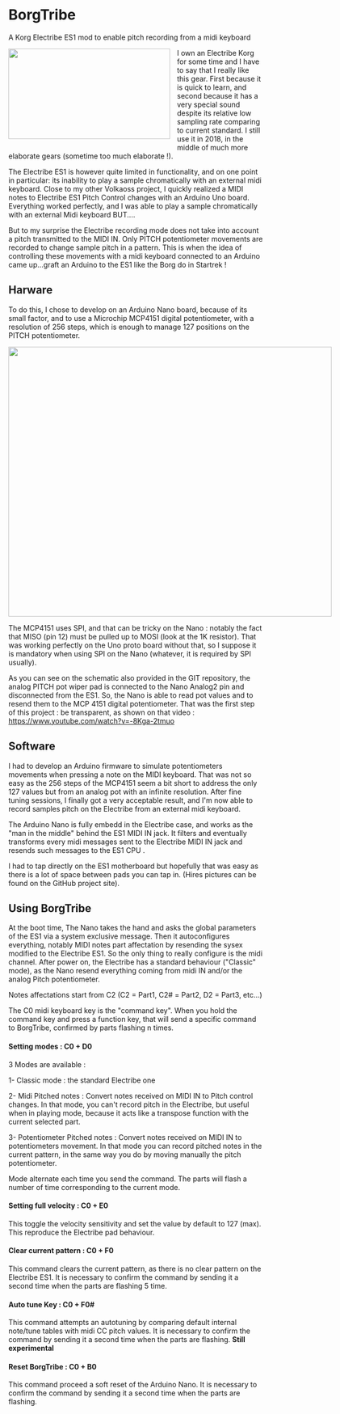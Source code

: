 # BorgTribe
A Korg Electribe ES1 mod to enable pitch recording from a midi keyboard

<a href="https://3.bp.blogspot.com/-L-vnz9OfxlU/WqVO8Esta4I/AAAAAAAAANc/KfdmPknEjdE51xwFZMG_CuVDMzH1P7KtQCLcBGAs/s1600/Electribe-ES1-770x433.png" imageanchor="1" style="clear: left; float: left; margin-bottom: 1em; margin-right: 1em;"><img border="0" data-original-height="433" data-original-width="770" height="179" src="https://3.bp.blogspot.com/-L-vnz9OfxlU/WqVO8Esta4I/AAAAAAAAANc/KfdmPknEjdE51xwFZMG_CuVDMzH1P7KtQCLcBGAs/s320/Electribe-ES1-770x433.png" width="320" /></a>


I own an Electribe Korg for some time and I have to say that I really like this gear.  First because it is quick to learn, and second because it has a very special sound despite its relative low sampling rate comparing to current standard. I still use it in 2018, in the middle of much more elaborate gears (sometime too much elaborate !).

The Electribe ES1 is however quite limited in functionality, and on one point in particular: its inability to play a sample chromatically with an external midi keyboard.  Close to my other Volkaoss project, I quickly realized a MIDI notes to Electribe ES1 Pitch Control changes with an Arduino Uno board. Everything worked perfectly, and I was able to play a sample chromatically with an external Midi keyboard BUT....

But to my surprise the Electribe recording mode does not take into account a pitch transmitted to the MIDI IN.  Only PITCH potentiometer movements are recorded to change sample pitch in a pattern.  This is when the idea of controlling these movements with a midi keyboard connected to an Arduino came up...graft an Arduino to the ES1 like the Borg do in Startrek !

## Harware
To do this, I chose to develop on an Arduino Nano board, because of its small factor, and to use a Microchip MCP4151 digital potentiometer, with a resolution of 256 steps, which is enough to manage 127 positions on the PITCH potentiometer. 

<a href="https://2.bp.blogspot.com/-O7bXoyTK9XA/WqVa-vA7vYI/AAAAAAAAAOA/q2avoGy6UwYW0HHfWyhIHsk2GISHa2fwwCLcBGAs/s1600/borgtribe_schematic.jpg" imageanchor="1" style="clear: left; float: left; margin-bottom: 1em; margin-right: 1em;"><img border="0" data-original-height="1268" data-original-width="1518" height="534" src="https://2.bp.blogspot.com/-O7bXoyTK9XA/WqVa-vA7vYI/AAAAAAAAAOA/q2avoGy6UwYW0HHfWyhIHsk2GISHa2fwwCLcBGAs/s640/borgtribe_schematic.jpg" width="640" /></a>

The MCP4151 uses SPI, and that can be tricky on the Nano : notably the fact that MISO (pin 12) must be pulled up to MOSI (look at the 1K resistor).  That was working perfectly on the Uno proto board without that, so I suppose it is mandatory when using SPI on the Nano (whatever, it is required by SPI usually).

As you can see on the schematic also provided in the GIT repository, the analog PITCH pot wiper pad is connected to the Nano Analog2 pin and disconnected from the ES1.  So, the Nano is able to read pot values and to resend them to the MCP 4151 digital potentiometer.  That was the first step of this project : be transparent, as shown on that video : https://www.youtube.com/watch?v=-8Kga-2tmuo

## Software

I had to develop an Arduino firmware to simulate potentiometers movements when pressing a note on the MIDI keyboard. That was not so easy as the 256 steps of the MCP4151 seem a bit short to address the only 127 values but from an analog pot with an infinite resolution.  After fine tuning sessions, I finally got a very acceptable result, and I'm now able to record samples pitch on the Electribe from an external midi keyboard.

The Arduino Nano is fully embedd in the Electribe case, and works as the "man in the middle" behind the ES1 MIDI IN jack. It filters and eventually transforms every midi messages sent to the Electribe MIDI IN jack and resends such messages to the ES1 CPU .

I had to tap directly on the ES1 motherboard but hopefully that was easy as there is a lot of space between pads you can tap in. (Hires pictures can be found on the GitHub project site). 

## Using BorgTribe

At the boot time, The Nano takes the hand and asks the global parameters of the ES1 via a system exclusive message.  Then it autoconfigures everything, notably MIDI notes part affectation by resending the sysex modified to the Electribe ES1.  So the only thing to really configure is the midi channel. After power on, the Electribe has a standard behaviour ("Classic" mode), as the Nano resend everything coming  from midi IN and/or the analog Pitch potentiometer.

Notes affectations start from C2 (C2 = Part1, C2# = Part2, D2 = Part3, etc...)

The C0 midi keyboard key is the "command key".
When you hold the command key and press a function key, that will send a specific command to BorgTribe, confirmed by parts flashing n times.

#### Setting modes : C0 + D0

3 Modes are available :

1- Classic mode : the standard Electribe one

2- Midi Pitched notes : Convert notes received on MIDI IN to Pitch control changes.  In that mode, you can't record pitch in the Electribe, but useful when in playing mode, because it acts like a transpose function with the current selected part.

3- Potentiometer Pitched notes : Convert notes received on MIDI IN to potentiometers movement. In that mode you can record pitched notes in the current pattern, in the same way you do by moving manually the pitch potentiometer.

Mode alternate each time you send the command.  The parts will flash a number of time corresponding to the current mode.

#### Setting full velocity : C0 + E0

This toggle the velocity sensitivity and set the value by default to 127 (max).  This reproduce the Electribe pad behaviour.

#### Clear current pattern : C0 + F0

This command clears the current pattern, as there is no clear pattern on the Electribe ES1. It is necessary to confirm the command by sending it a second time when the parts are flashing 5 time.

#### Auto tune Key  : C0 + F0#

This command attempts an autotuning by comparing default internal note/tune tables with midi CC pitch values. It is necessary to confirm the command by sending it a second time when the parts are flashing.
**Still experimental**


#### Reset BorgTribe : C0 + B0

This command proceed a soft reset of the Arduino Nano. It is necessary to confirm the command by sending it a second time when the parts are flashing.
